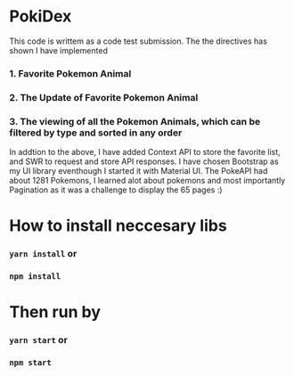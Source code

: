 # PokiDex
This code is writtem as a code test submission. The the directives has shown I have implemented
### 1. Favorite Pokemon Animal
### 2. The Update of Favorite Pokemon Animal
### 3. The viewing of all the Pokemon Animals, which can be filtered by type and sorted in any order

In addtion to the above, I have added Context API to store the favorite list, and SWR to request and store API responses. 
I have chosen Bootstrap as my UI library eventhough I started it with Material UI. The PokeAPI had about 1281 Pokemons, I learned
alot about pokemons and most importantly Pagination as it was a challenge to display the 65 pages :) 

# How to install neccesary libs
### `yarn install` or
### `npm install`

# Then run by
### `yarn start` or
### `npm start`
